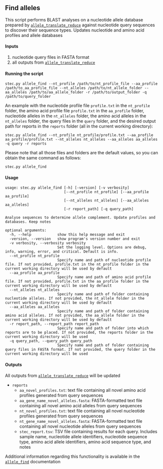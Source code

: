 ## Find alleles

This script performs BLAST analyses on a nucleotide allele database prepared by [`allele_translate_reduce`](https://olc-bioinformatics.github.io/AlleleFinder/allele_translate_reduce) against nucleotide query sequences to discover their sequence types. Updates nucleotide and amino acid profiles and allele databases

#### Inputs

1. nucleotide query files in FASTA format
2. all outputs from [`allele_translate_reduce`](https://olc-bioinformatics.github.io/AlleleFinder/allele_translate_reduce)

#### Running the script

```
stec.py allele_find --nt_profile /path/to/nt_profile_file --aa_profile /path/to_aa_profile_file --nt_alleles /path/to/nt_allele_folder --aa_alleles /path/to/aa_allele_folder -r /path/to/output_folder -q /path/to/query_folder
```

An example with the nucleotide profile file `profile.txt` in the `nt_profile` folder, the amino acid profile file `profile.txt` in the `aa_profile` folder, nucleotide alleles in the `nt_alleles` folder, the amino acid alleles in the `nt_alleles` folder, the query files in the `query` folder, and the desired output path for reports in the `reports` folder (all in the current working directory):

```
stec.py allele_find --nt_profile nt_profile/profile.txt --aa_profile aa_profile/profile.txt --nt_alleles nt_alleles --aa_alleles aa_alleles -q query -r reports
```

Please note that all those files and folders are the default values, so you can obtain the same command as follows:

```
stec.py allele_find
```

#### Usage

```
usage: stec.py allele_find [-h] [-version] [-v verbosity]
                           [--nt_profile nt_profile] [--aa_profile aa_profile]
                           [--nt_alleles nt_alleles] [--aa_alleles aa_alleles]
                           [-r report_path] [-q query_path]

Analyse sequences to determine allele complement. Update profiles and databases. Keep notes

optional arguments:
  -h, --help            show this help message and exit
  -version, --version   show program's version number and exit
  -v verbosity, --verbosity verbosity
                        Set the logging level. Options are debug, info, warning, error, and critical. Default is info.
  --nt_profile nt_profile
                        Specify name and path of nucleotide profile file. If not provided, profile.txt in the nt_profile folder in the current working directory will be used by default
  --aa_profile aa_profile
                        Specify name and path of amino acid profile file. If not provided, profile.txt in the aa_profile folder in the current working directory will be used by default
  --nt_alleles nt_alleles
                        Specify name and path of folder containing nucleotide alleles. If not provided, the nt_allele folder in the current working directory will be used by default
  --aa_alleles aa_alleles
                        Specify name and path of folder containing amino acid alleles. If not provided, the aa_allele folder in the current working directory will be used by default
  -r report_path, --report_path report_path
                        Specify name and path of folder into which reports are to be placed. If not provided, the reports folder in the current working directory will be used
  -q query_path, --query_path query_path
                        Specify name and path of folder containing query files in FASTA format. If not provided, the query folder in the current working directory will be used
```

#### Outputs

All outputs from [`allele_translate_reduce`](https://olc-bioinformatics.github.io/AlleleFinder/allele_translate_reduce) will be updated

* `reports`
    * `aa_novel_profiles.txt`: text file containing all novel amino acid profiles generated from query sequences
    * `aa_gene_name_novel_alleles.fasta`: FASTA-formatted text file containing all novel amino acid alleles from query sequences
    * `nt_novel_profiles.txt`: text file containing all novel nucleotide profiles generated from query sequences
    * `nt_gene_name_novel_alleles.fasta`: FASTA-formatted text file containing all novel nucleotide alleles from query sequences
    * `stec_report.tsv`: TSV file containing results for each query. Includes sample name, nucleotide allele identifiers, nucleotide sequence type, amino acid allele identifiers, amino acid sequence type, and notes

Additional information regarding this functionality is available in the [`allele_find`](https://olc-bioinformatics.github.io/AlleleFinder/allele_find) documentation

